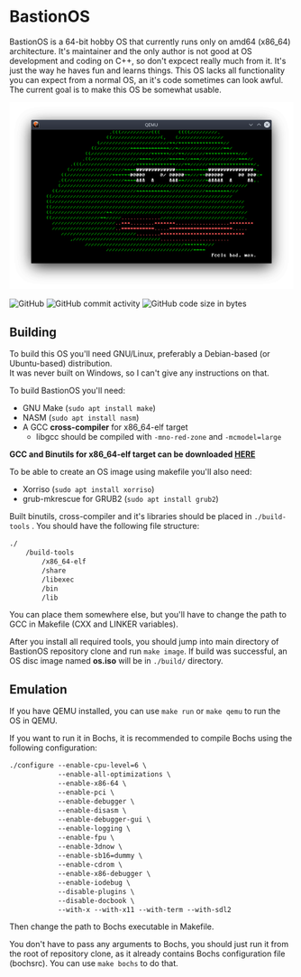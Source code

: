 # BastionOS

BastionOS is a 64-bit hobby OS that currently runs only on amd64 (x86_64) architecture. It's maintainer and the only author is not good at OS development and coding on C++, so don't expcect really much from it. It's just the way he haves fun and learns things. This OS lacks all functionality you can expect from a normal OS, an it's code sometimes can look awful. The current goal is to make this OS be somewhat usable.

![OS Screenshot](./os_feels.png)

![GitHub](https://img.shields.io/github/license/TheArturZh/BastionOS)
![GitHub commit activity](https://img.shields.io/github/commit-activity/m/TheArturZh/BastionOS)
![GitHub code size in bytes](https://img.shields.io/github/languages/code-size/TheArturZh/BastionOS)

## Building

To build this OS you'll need GNU/Linux, preferably a Debian-based (or Ubuntu-based) distribution.  
It was never built on Windows, so I can't give any instructions on that.  
  
To build BastionOS you'll need:

- GNU Make (`sudo apt install make`)
- NASM (`sudo apt install nasm`)
- A GCC **cross-compiler** for x86_64-elf target
  - libgcc should be compiled with `-mno-red-zone` and `-mcmodel=large`

**GCC and Binutils for x86_64-elf target can be downloaded [HERE](https://github.com/TheArturZh/BastionOS-Build-Tools/releases "Toolchain releases")**

To be able to create an OS image using makefile you'll also need:

- Xorriso (`sudo apt install xorriso`)
- grub-mkrescue for GRUB2 (`sudo apt install grub2`)

Built binutils, cross-compiler and it's libraries should be placed in `./build-tools` . You should have the following file structure:

    ./
        /build-tools
            /x86_64-elf
            /share
            /libexec
            /bin
            /lib

You can place them somewhere else, but you'll have to change the path to GCC in Makefile (CXX and LINKER variables).

After you install all required tools, you should jump into  main directory of BastionOS repository clone and run `make image`. If build was successful, an OS disc image named **os.iso** will be in `./build/` directory.

## Emulation

If you have QEMU installed, you can use `make run` or `make qemu` to run the OS in QEMU.

If you want to run it in Bochs, it is recommended to compile Bochs using the following configuration:  

    ./configure --enable-cpu-level=6 \
                --enable-all-optimizations \
                --enable-x86-64 \
                --enable-pci \
                --enable-debugger \
                --enable-disasm \
                --enable-debugger-gui \
                --enable-logging \
                --enable-fpu \
                --enable-3dnow \
                --enable-sb16=dummy \
                --enable-cdrom \
                --enable-x86-debugger \
                --enable-iodebug \
                --disable-plugins \
                --disable-docbook \
                --with-x --with-x11 --with-term --with-sdl2

Then change the path to Bochs executable in Makefile.

You don't have to pass any arguments to Bochs, you should just run it from the root of repository clone, as it already contains Bochs configuration file (bochsrc). You can use `make bochs` to do that.
